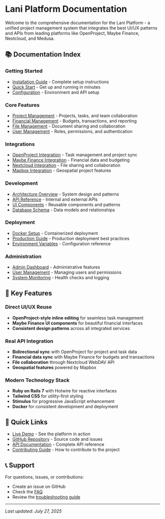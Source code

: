 # Lani Platform Documentation

Welcome to the comprehensive documentation for the Lani Platform - a unified project management system that integrates the best UI/UX patterns and APIs from leading platforms like OpenProject, Maybe Finance, Nextcloud, and Medusa.

## 📚 Documentation Index

### Getting Started
- [Installation Guide](installation.md) - Complete setup instructions
- [Quick Start](quick-start.md) - Get up and running in minutes
- [Configuration](configuration.md) - Environment and API setup

### Core Features
- [Project Management](features/project-management.md) - Projects, tasks, and team collaboration
- [Financial Management](features/financial-management.md) - Budgets, transactions, and reporting
- [File Management](features/file-management.md) - Document sharing and collaboration
- [User Management](features/user-management.md) - Roles, permissions, and authentication

### Integrations
- [OpenProject Integration](integrations/openproject.md) - Task management and project sync
- [Maybe Finance Integration](integrations/maybe.md) - Financial data and budgeting
- [Nextcloud Integration](integrations/nextcloud.md) - File sharing and collaboration
- [Mapbox Integration](integrations/mapbox.md) - Geospatial project features

### Development
- [Architecture Overview](development/architecture.md) - System design and patterns
- [API Reference](development/api-reference.md) - Internal and external APIs
- [UI Components](development/ui-components.md) - Reusable components and patterns
- [Database Schema](development/database-schema.md) - Data models and relationships

### Deployment
- [Docker Setup](deployment/docker.md) - Containerized deployment
- [Production Guide](deployment/production.md) - Production deployment best practices
- [Environment Variables](deployment/environment-variables.md) - Configuration reference

### Administration
- [Admin Dashboard](admin/dashboard.md) - Administrative features
- [User Management](admin/users.md) - Managing users and permissions
- [System Monitoring](admin/monitoring.md) - Health checks and logging

## 🚀 Key Features

### Direct UI/UX Reuse
- **OpenProject-style inline editing** for seamless task management
- **Maybe Finance UI components** for beautiful financial interfaces
- **Consistent design patterns** across all integrated services

### Real API Integration
- **Bidirectional sync** with OpenProject for project and task data
- **Financial data sync** with Maybe Finance for budgets and transactions
- **File collaboration** through Nextcloud WebDAV API
- **Geospatial features** powered by Mapbox

### Modern Technology Stack
- **Ruby on Rails 7** with Hotwire for reactive interfaces
- **Tailwind CSS** for utility-first styling
- **Stimulus** for progressive JavaScript enhancement
- **Docker** for consistent development and deployment

## 🔗 Quick Links

- [Live Demo](http://localhost:3001) - See the platform in action
- [GitHub Repository](https://github.com/your-org/lani) - Source code and issues
- [API Documentation](development/api-reference.md) - Complete API reference
- [Contributing Guide](CONTRIBUTING.md) - How to contribute to the project

## 📞 Support

For questions, issues, or contributions:
- Create an issue on GitHub
- Check the [FAQ](FAQ.md)
- Review the [troubleshooting guide](troubleshooting.md)

---

*Last updated: July 27, 2025*
